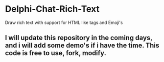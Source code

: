 # Delphi-Chat-Rich-Text
Draw rich text with support for HTML like tags and Emoji's

## I will update this repository in the coming days, and i will add some demo's if i have the time. This code is free to use, fork, modify. 
